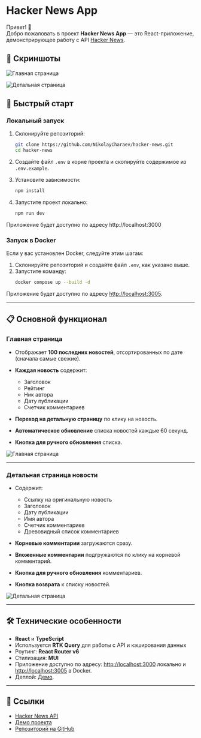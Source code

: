 
# Hacker News App  

Привет! 👋  
Добро пожаловать в проект **Hacker News App** — это React-приложение, демонстрирующее работу с API [Hacker News](https://news.ycombinator.com/).  

## 📸 Скриншоты  
![Главная страница](https://ltdfoto.ru/images/2024/11/30/SNIMOK-EKRANA-2024-11-30-V-12.55.22.png)

![Детальная страница](https://ltdfoto.ru/images/2024/11/30/SNIMOK-EKRANA-2024-11-30-V-12.55.51.png)


## 🚀 Быстрый старт  

### Локальный запуск  

1. Склонируйте репозиторий:
   ```bash
   git clone https://github.com/NikolayCharaev/hacker-news.git
   cd hacker-news
   ```

2. Создайте файл `.env` в корне проекта и скопируйте содержимое из `.env.example`.  

3. Установите зависимости:
   ```bash
   npm install
   ```

4. Запустите проект локально:
   ```bash
   npm run dev
   ```
Приложение будет доступно по адресу http://localhost:3000  

### Запуск в Docker  

Если у вас установлен Docker, следуйте этим шагам:  

1. Склонируйте репозиторий и создайте файл `.env`, как указано выше.  
2. Запустите команду:  
   ```bash
   docker compose up --build -d
   ```  

Приложение будет доступно по адресу [http://localhost:3005](http://localhost:3005).  

---

## 📋 Основной функционал  

### Главная страница  

* Отображает **100 последних новостей**, отсортированных по дате (сначала самые свежие).  
* **Каждая новость** содержит:  
  - Заголовок  
  - Рейтинг  
  - Ник автора  
  - Дату публикации  
  - Счетчик комментариев  

* **Переход на детальную страницу** по клику на новость.  
* **Автоматическое обновление** списка новостей каждые 60 секунд.  
* **Кнопка для ручного обновления** списка.  

![Главная страница](https://ltdfoto.ru/images/2024/11/30/SNIMOK-EKRANA-2024-11-30-V-12.55.22.png)

---

### Детальная страница новости  

* Содержит:  
  - Ссылку на оригинальную новость  
  - Заголовок  
  - Дату публикации  
  - Имя автора  
  - Счетчик комментариев  
  - Древовидный список комментариев  

* **Корневые комментарии** загружаются сразу.  
* **Вложенные комментарии** подгружаются по клику на корневой комментарий.  
* **Кнопка для ручного обновления** комментариев.  
* **Кнопка возврата** к списку новостей.  

![Детальная страница](https://ltdfoto.ru/images/2024/11/30/SNIMOK-EKRANA-2024-11-30-V-12.55.51.png)

---

## 🛠️ Технические особенности  

- **React** и **TypeScript**  
- Используется **RTK Query** для работы с API и кэширования данных  
- Роутинг: **React Router v6**  
- Стилизация: **MUI**  
- Приложение доступно по адресу: [http://localhost:3000](http://localhost:3000) локально и [http://localhost:3005](http://localhost:3005) в Docker.  
- Деплой: [Демо](http://176.109.106.168:3005).  

---

## 🔗 Ссылки  

- [Hacker News API](https://github.com/HackerNews/API)  
- [Демо проекта](http://176.109.106.168:3005)  
- [Репозиторий на GitHub](https://github.com/yourusername/hacker-news)  

